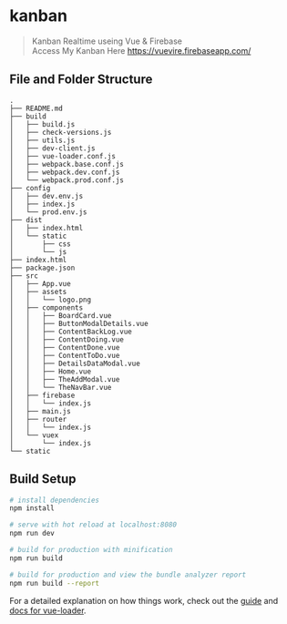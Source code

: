 # kanban

> Kanban Realtime useing Vue & Firebase  
> Access My Kanban Here https://vuevire.firebaseapp.com/

## File and Folder Structure
```
.  
├── README.md  
├── build  
│   ├── build.js  
│   ├── check-versions.js  
│   ├── utils.js  
│   ├── dev-client.js  
│   ├── vue-loader.conf.js  
│   ├── webpack.base.conf.js  
│   ├── webpack.dev.conf.js  
│   └── webpack.prod.conf.js  
├── config  
│   ├── dev.env.js  
│   ├── index.js  
│   └── prod.env.js  
├── dist  
│   ├── index.html  
│   └── static  
│       ├── css  
│       └── js  
├── index.html  
├── package.json  
├── src  
│   ├── App.vue  
│   ├── assets  
│   │   └── logo.png  
│   ├── components  
│   │   ├── BoardCard.vue  
│   │   ├── ButtonModalDetails.vue  
│   │   ├── ContentBackLog.vue  
│   │   ├── ContentDoing.vue  
│   │   ├── ContentDone.vue  
│   │   ├── ContentToDo.vue  
│   │   ├── DetailsDataModal.vue  
│   │   ├── Home.vue  
│   │   ├── TheAddModal.vue  
│   │   └── TheNavBar.vue  
│   ├── firebase  
│   │   └── index.js  
│   ├── main.js  
│   ├── router  
│   │   └── index.js  
│   └── vuex  
│       └── index.js  
└── static  
```

## Build Setup

``` bash
# install dependencies
npm install

# serve with hot reload at localhost:8080
npm run dev

# build for production with minification
npm run build

# build for production and view the bundle analyzer report
npm run build --report
```

For a detailed explanation on how things work, check out the [guide](http://vuejs-templates.github.io/webpack/) and [docs for vue-loader](http://vuejs.github.io/vue-loader).
